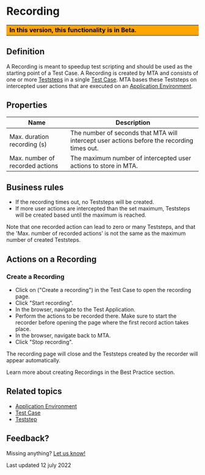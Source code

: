 # Recording




<table bgcolor="orange">
  <td width="25%">
    <font color="black"><b> In this version, this functionality is in Beta. </b></font>
  </td>
</table>

## Definition

A Recording is meant to speedup test scripting and should be used as the starting point of a Test Case. A Recording is created by MTA and consists of one or more [Teststeps](teststep) in a single [Test Case](test-case). MTA bases these Teststeps on intercepted user actions that are executed on an [Application Environment](application-environment).

## Properties
| Name | Description |
| ----------- | ----------- |
| Max. duration recording (s) | The number of seconds that MTA will intercept user actions before the recording times out. |
| Max. number of recorded actions | The maximum number of intercepted user actions to store in MTA. |

## Business rules
- If the recording times out, no Teststeps will be created. 
- If more user actions are intercepted than the set maximum, Teststeps will be created based until the maximum is reached.

Note that one recorded action can lead to zero or many Teststeps, and that the 'Max. number of recorded actions' is not the same as the maximum number of created Teststeps.

## Actions on a Recording

### Create a Recording

- Click on <i class="fas fa-video"></i> ("Create a recording") in the Test Case to open the recording page.
- Click "Start recording".
- In the browser, navigate to the Test Application.
- Perform the actions to be recorded there. Make sure to start the recorder before opening the page where the first record action takes place.
- In the browser, navigate back to MTA.
- Click "Stop recording".

The recording page will close and the Teststeps created by the recorder will appear automatically. 

Learn more about creating Recordings in the Best Practice section.

## Related topics
- [Application Environment](application-environment)
- [Test Case](test-case)
- [Teststep](teststep)

## Feedback?
Missing anything? [Let us know!](mailto:support@menditect.com)

Last updated 12 july 2022